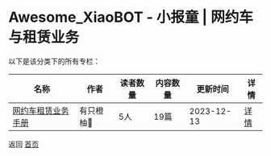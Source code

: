 # Awesome_XiaoBOT - 小报童 | 网约车与租赁业务

以下是该分类下的所有专栏：

| 名称 | 作者 | 读者数量 | 内容数量 | 更新时间 | 详情 |
|------|------|----------|----------|----------|------|
| [网约车租赁业务手册](https://xiaobot.net/p/wyc001?refer=0b133df9-27dc-423b-8101-639049001c13) | 有只橙柚🍊 | 5人 | 19篇 |  2023-12-13 | [详情](data/wyc001.md) |


返回 [首页](../README.md)
